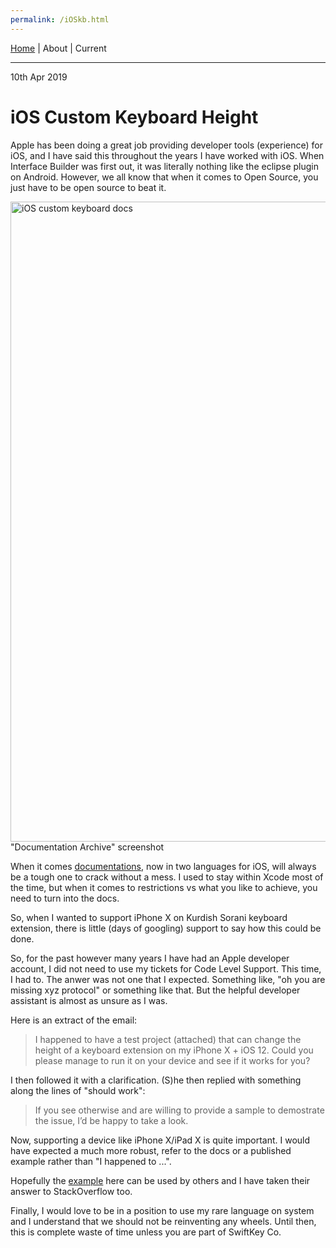 ```yaml
---
permalink: /iOSkb.html
---
```

[Home](https://layik.github.io) | About | Current
<hr/>

10th Apr 2019

# iOS Custom Keyboard Height
Apple has been doing a great job providing developer tools (experience) for iOS, and I have said this throughout the years I have worked with iOS. When Interface Builder was first out, it was literally nothing like the eclipse plugin on Android. However, we all know that when it comes to Open Source, you just have to be open source to beat it.

<img width="1024" alt="iOS custom keyboard docs" src="https://user-images.githubusercontent.com/408568/55861740-e9e2dd00-5b6e-11e9-9a00-659cc5f9234f.png">
<caption>"Documentation Archive" screenshot</caption>

When it comes [documentations](https://developer.apple.com/library/archive/documentation/General/Conceptual/ExtensibilityPG/CustomKeyboard.html), now in two languages for iOS, will always be a tough one to crack without a mess. I used to stay within Xcode most of the time, but when it comes to restrictions vs what you like to achieve, you need to turn into the docs.

So, when I wanted to support iPhone X on Kurdish Sorani keyboard extension, there is little (days of googling) support to say how this could be done.

So, for the past however many years I have had an Apple developer account, I did not need to use my tickets for Code Level Support. This time, I had to. The anwer was not one that I expected. Something like, "oh you are missing xyz protocol" or something like that. But the helpful developer assistant is almost as unsure as I was.

Here is an extract of the email:

> I happened to have a test project (attached) that can change the height of a keyboard extension on my iPhone X + iOS 12. Could you please manage to run it on your device and see if it works for you?

I then followed it with a clarification. (S)he then replied with something along the lines of "should work": 

> If you see otherwise and are willing to provide a sample to demostrate the issue, I’d be happy to take a look.

Now, supporting a device like iPhone X/iPad X is quite important. I would have expected a much more robust, refer to the docs or a published example rather than "I happened to ...".

Hopefully the [example](https://github.com/layik/ioskb/commit/dce74a39a8e81c9c2cba3f057cc151d7ba3688e6) here can be used by others and I have taken their answer to StackOverflow too.

Finally, I would love to be in a position to use my rare language on system and I understand that we should not be reinventing any wheels. Until then, this is complete waste of time unless you are part of SwiftKey Co.


